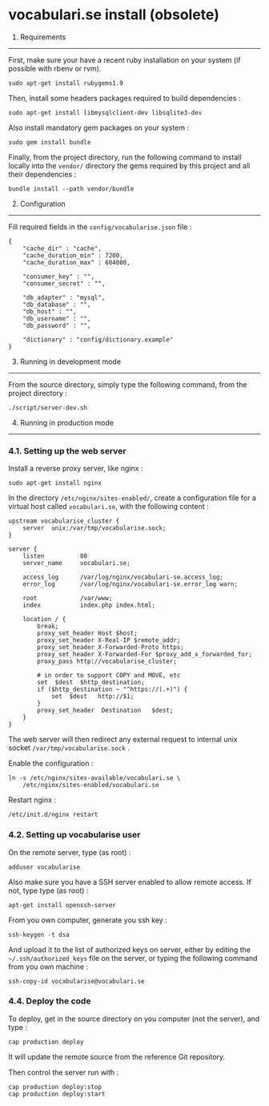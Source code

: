 
vocabulari.se install (obsolete)
================================

1. Requirements
---------------

First, make sure your have a recent ruby installation on your system (if
possible with rbenv or rvm).

    sudo apt-get install rubygems1.9

Then, install some headers packages required to build dependencies :

    sudo apt-get install libmysqlclient-dev libsqlite3-dev

Also install mandatory gem packages on your system :

    sudo gem install bundle

Finally, from the project directory, run the following command to install
locally into the `vendor/` directory the gems required by this project and all
their dependencies :

    bundle install --path vendor/bundle


2. Configuration
----------------

Fill required fields in the `config/vocabularise.json` file :

    {
        "cache_dir" : "cache",
        "cache_duration_min" : 7200,
        "cache_duration_max" : 604800,

        "consumer_key" : "",
        "consumer_secret" : "",

        "db_adapter" : "mysql",
        "db_database" : "",
        "db_host" : "",
        "db_username" : "",
        "db_password" : "",

        "dictionary" : "config/dictionary.example"
    }


3. Running in development mode
------------------------------

From the source directory, simply type the following command, from the project
directory :

    ./script/server-dev.sh


4. Running in production mode
-----------------------------

### 4.1. Setting up the web server


Install a reverse proxy server, like nginx :

    sudo apt-get install nginx

In the directory `/etc/nginx/sites-enabled/`, create a configuration file for 
a virtual host called `vocabulari.se`, with the following content :

    upstream vocabularise_cluster {
        server  unix:/var/tmp/vocabularise.sock;
    }

    server {
        listen          80
        server_name     vocabulari.se;
    
        access_log      /var/log/nginx/vocabulari-se.access_log;
        error_log       /var/log/nginx/vocabulari-se.error_log warn;
    
        root            /var/www;
        index           index.php index.html;

        location / {
            break;
            proxy_set_header Host $host;
            proxy_set_header X-Real-IP $remote_addr;
            proxy_set_header X-Forwarded-Proto https;
            proxy_set_header X-Forwarded-For $proxy_add_x_forwarded_for;
            proxy_pass http://vocabularise_cluster;

            # in order to support COPY and MOVE, etc
            set  $dest  $http_destination;
            if ($http_destination ~ "^https://(.+)") {
                set  $dest   http://$1;
            }
            proxy_set_header  Destination   $dest;
        }
    }


The web server will then redirect any external request to internal unix
socket `/var/tmp/vocabularise.sock` .

Enable the configuration :

    ln -s /etc/nginx/sites-available/vocabulari.se \
        /etc/nginx/sites-enabled/vocabulari.se

Restart nginx :

    /etc/init.d/nginx restart


### 4.2. Setting up vocabularise user

On the remote server, type (as root) :

    adduser vocabularise

Also make sure you have a SSH server enabled to allow remote access.
If not, type type (as root) :

    apt-get install openssh-server

From you own computer, generate you ssh key :

    ssh-keygen -t dsa

And upload it to the list of authorized keys on server, either by editing the `~/.ssh/authorized_keys` file on the server, or typing the following command from you own machine : 

    ssh-copy-id vocabularise@vocabulari.se


### 4.4. Deploy the code

To deploy, get in the source directory on you computer (not the server), and type :

    cap production deploy

It will update the remote source from the reference Git repository.

Then control the server run with :

    cap production deploy:stop
    cap production deploy:start

